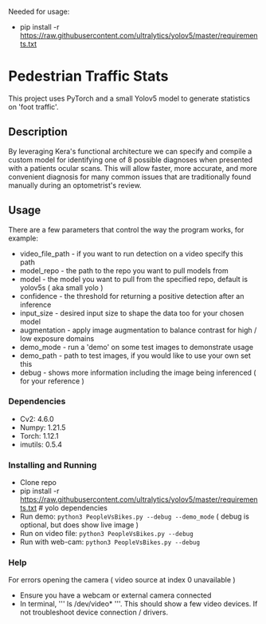 Needed for usage:
- pip install -r https://raw.githubusercontent.com/ultralytics/yolov5/master/requirements.txt

# Pedestrian Traffic Stats

This project uses PyTorch and a small Yolov5 model to generate statistics on 'foot traffic'.

## Description

By leveraging Kera's functional architecture we can specify and compile a custom model for identifying one of 8 possible
diagnoses when presented with a patients ocular scans. This will allow faster, more accurate, and more convenient diagnosis
for many common issues that are traditionally found manually during an optometrist's review.

## Usage
There are a few parameters that control the way the program works, for example:
* video_file_path - if you want to run detection on a video specify this path
* model_repo - the path to the repo you want to pull models from
* model - the model you want to pull from the specified repo, default is yolov5s ( aka small yolo )
* confidence - the threshold for returning a positive detection after an inference
* input_size - desired input size to shape the data too for your chosen model
* augmentation - apply image augmentation to balance contrast for high / low exposure domains
* demo_mode - run a 'demo' on some test images to demonstrate usage
* demo_path - path to test images, if you would like to use your own set this
* debug - shows more information including the image being inferenced ( for your reference )


### Dependencies
* Cv2: 4.6.0
* Numpy: 1.21.5
* Torch: 1.12.1
* imutils: 0.5.4

### Installing and Running

* Clone repo
* pip install -r https://raw.githubusercontent.com/ultralytics/yolov5/master/requirements.txt  # yolo dependencies
* Run demo: ``` python3 PeopleVsBikes.py --debug --demo_mode ``` ( debug is optional, but does show live image )
* Run on video file: ``` python3 PeopleVsBikes.py --debug ```
* Run with web-cam: ``` python3 PeopleVsBikes.py --debug ```

### Help
For errors opening the camera ( video source at index 0 unavailable )
* Ensure you have a webcam or external camera connected 
* In terminal, ''' ls /dev/video* '''. This should show a few video devices. If not troubleshoot device connection / drivers.
